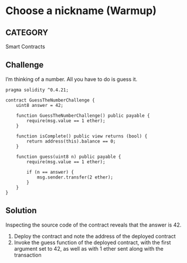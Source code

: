 # Choose a nickname (Warmup)

## CATEGORY

Smart Contracts

## Challenge

I’m thinking of a number. All you have to do is guess it.

```
pragma solidity ^0.4.21;

contract GuessTheNumberChallenge {
    uint8 answer = 42;

    function GuessTheNumberChallenge() public payable {
        require(msg.value == 1 ether);
    }

    function isComplete() public view returns (bool) {
        return address(this).balance == 0;
    }

    function guess(uint8 n) public payable {
        require(msg.value == 1 ether);

        if (n == answer) {
            msg.sender.transfer(2 ether);
        }
    }
}
```


## Solution

Inspecting the source code of the contract reveals that the answer is 42.

1. Deploy the contract and note the address of the deployed contract
2. Invoke the guess function of the deployed contract, with the first argument set to 42, as well as with 1 ether sent along with the transaction
